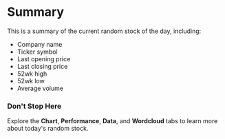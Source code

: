 Summary
========

This is a summary of the current random stock of the day, including: 
* Company name
* Ticker symbol
* Last opening price
* Last closing price 
* 52wk high
* 52wk low
* Average volume  


### Don't Stop Here

Explore the **Chart**, **Performance**, **Data**, and **Wordcloud** tabs to learn more about today's random stock.
